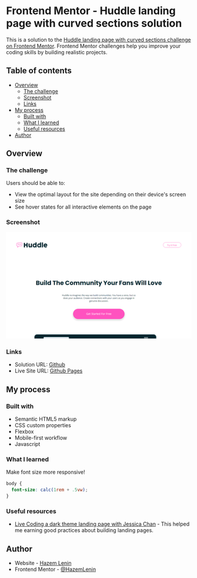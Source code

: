 # Frontend Mentor - Huddle landing page with curved sections solution

This is a solution to the [Huddle landing page with curved sections challenge on Frontend Mentor](https://www.frontendmentor.io/challenges/huddle-landing-page-with-curved-sections-5ca5ecd01e82137ec91a50f2). Frontend Mentor challenges help you improve your coding skills by building realistic projects. 

## Table of contents

- [Overview](#overview)
  - [The challenge](#the-challenge)
  - [Screenshot](#screenshot)
  - [Links](#links)
- [My process](#my-process)
  - [Built with](#built-with)
  - [What I learned](#what-i-learned)
  - [Useful resources](#useful-resources)
- [Author](#author)


## Overview

### The challenge

Users should be able to:

- View the optimal layout for the site depending on their device's screen size
- See hover states for all interactive elements on the page

### Screenshot

![screenshot](./screenshots/screenshot.png)

### Links

- Solution URL: [Github](https://github.com/HazemLenin/huddle-landing-page-with-curved-sections-solution)
- Live Site URL: [Github Pages](https://HazemLenin.github.io/huddle-landing-page-with-curved-sections-solution)

## My process

### Built with

- Semantic HTML5 markup
- CSS custom properties
- Flexbox
- Mobile-first workflow
- Javascript

### What I learned

Make font size more responsive!
```scss
body {
  font-size: calc(1rem + .5vw);
}
```

### Useful resources

- [Live Coding a dark theme landing page with Jessica Chan](https://youtube.com/playlist?list=PLUWqFDiirlsuxYssi39u6SiaR9Xumd1_B) - This helped me earning good practices about building landing pages.

## Author

- Website - [Hazem Lenin](https://HazemLenin.github.io)
- Frontend Mentor - [@HazemLenin](https://www.frontendmentor.io/profile/HazemLenin)